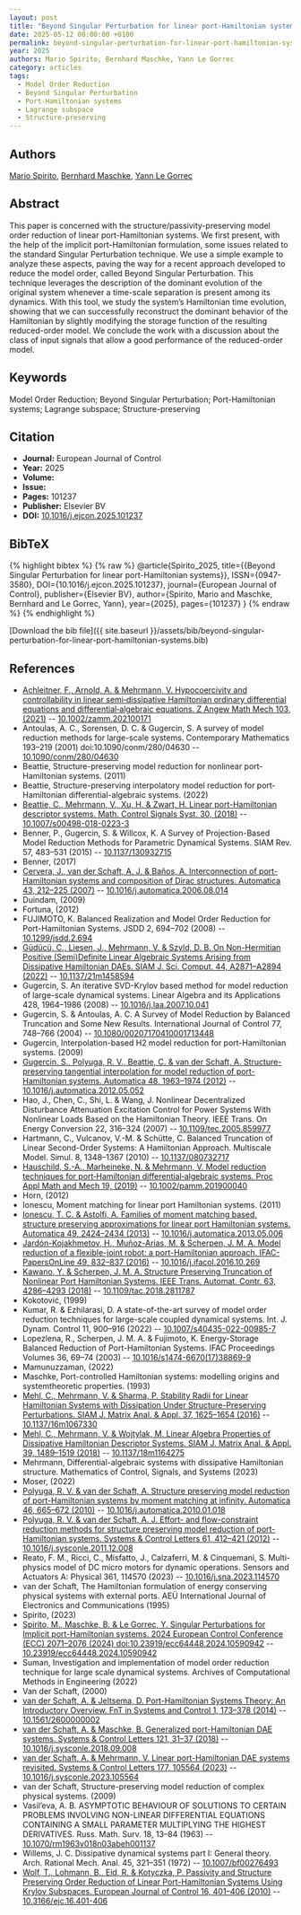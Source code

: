 ```yaml
---
layout: post
title: "Beyond Singular Perturbation for linear port-Hamiltonian systems"
date: 2025-05-12 00:00:00 +0100
permalink: beyond-singular-perturbation-for-linear-port-hamiltonian-systems
year: 2025
authors: Mario Spirito, Bernhard Maschke, Yann Le Gorrec
category: articles
tags:
  - Model Order Reduction
  - Beyond Singular Perturbation
  - Port-Hamiltonian systems
  - Lagrange subspace
  - Structure-preserving
---
```

 
## Authors
[Mario Spirito](authors/mario-spirito), [Bernhard Maschke](authors/bernhard-maschke), [Yann Le Gorrec](authors/yann-le-gorrec)
 
## Abstract
This paper is concerned with the structure/passivity-preserving model order reduction of linear port-Hamiltonian systems. We first present, with the help of the implicit port-Hamiltonian formulation, some issues related to the standard Singular Perturbation technique. We use a simple example to analyze these aspects, paving the way for a recent approach developed to reduce the model order, called Beyond Singular Perturbation. This technique leverages the description of the dominant evolution of the original system whenever a time-scale separation is present among its dynamics. With this tool, we study the system’s Hamiltonian time evolution, showing that we can successfully reconstruct the dominant behavior of the Hamiltonian by slightly modifying the storage function of the resulting reduced-order model. We conclude the work with a discussion about the class of input signals that allow a good performance of the reduced-order model.
 
## Keywords
Model Order Reduction; Beyond Singular Perturbation; Port-Hamiltonian systems; Lagrange subspace; Structure-preserving
 
## Citation
- **Journal:** European Journal of Control
- **Year:** 2025
- **Volume:** 
- **Issue:** 
- **Pages:** 101237
- **Publisher:** Elsevier BV
- **DOI:** [10.1016/j.ejcon.2025.101237](https://doi.org/10.1016/j.ejcon.2025.101237)
 
## BibTeX
{% highlight bibtex %}
{% raw %}
@article{Spirito_2025,
  title={{Beyond Singular Perturbation for linear port-Hamiltonian systems}},
  ISSN={0947-3580},
  DOI={10.1016/j.ejcon.2025.101237},
  journal={European Journal of Control},
  publisher={Elsevier BV},
  author={Spirito, Mario and Maschke, Bernhard and Le Gorrec, Yann},
  year={2025},
  pages={101237}
}
{% endraw %}
{% endhighlight %}
 
[Download the bib file]({{ site.baseurl }}/assets/bib/beyond-singular-perturbation-for-linear-port-hamiltonian-systems.bib)
 
## References
- [Achleitner, F., Arnold, A. & Mehrmann, V. Hypocoercivity and controllability in linear semi‐dissipative Hamiltonian ordinary differential equations and differential‐algebraic equations. Z Angew Math Mech 103, (2021)](hypocoercivity-and-controllability-in-linear-semi-dissipative-hamiltonian-ordinary-differential-equations-and-differential-algebraic-equations) -- [10.1002/zamm.202100171](https://doi.org/10.1002/zamm.202100171)
- Antoulas, A. C., Sorensen, D. C. & Gugercin, S. A survey of model reduction methods for large-scale systems. Contemporary Mathematics 193–219 (2001) doi:10.1090/conm/280/04630 -- [10.1090/conm/280/04630](https://doi.org/10.1090/conm/280/04630)
- Beattie, Structure-preserving model reduction for nonlinear port-Hamiltonian systems. (2011)
- Beattie, Structure-preserving interpolatory model reduction for port-Hamiltonian differential-algebraic systems. (2022)
- [Beattie, C., Mehrmann, V., Xu, H. & Zwart, H. Linear port-Hamiltonian descriptor systems. Math. Control Signals Syst. 30, (2018)](linear-port-hamiltonian-descriptor-systems) -- [10.1007/s00498-018-0223-3](https://doi.org/10.1007/s00498-018-0223-3)
- Benner, P., Gugercin, S. & Willcox, K. A Survey of Projection-Based Model Reduction Methods for Parametric Dynamical Systems. SIAM Rev. 57, 483–531 (2015) -- [10.1137/130932715](https://doi.org/10.1137/130932715)
- Benner, (2017)
- [Cervera, J., van der Schaft, A. J. & Baños, A. Interconnection of port-Hamiltonian systems and composition of Dirac structures. Automatica 43, 212–225 (2007)](interconnection-of-port-hamiltonian-systems-and-composition-of-dirac-structures) -- [10.1016/j.automatica.2006.08.014](https://doi.org/10.1016/j.automatica.2006.08.014)
- Duindam, (2009)
- Fortuna, (2012)
- FUJIMOTO, K. Balanced Realization and Model Order Reduction for Port-Hamiltonian Systems. JSDD 2, 694–702 (2008) -- [10.1299/jsdd.2.694](https://doi.org/10.1299/jsdd.2.694)
- [Güdücü, C., Liesen, J., Mehrmann, V. & Szyld, D. B. On Non-Hermitian Positive (Semi)Definite Linear Algebraic Systems Arising from Dissipative Hamiltonian DAEs. SIAM J. Sci. Comput. 44, A2871–A2894 (2022)](on-non-hermitian-positive-semi-definite-linear-algebraic-systems-arising-from-dissipative-hamiltonian-daes) -- [10.1137/21m1458594](https://doi.org/10.1137/21m1458594)
- Gugercin, S. An iterative SVD-Krylov based method for model reduction of large-scale dynamical systems. Linear Algebra and its Applications 428, 1964–1986 (2008) -- [10.1016/j.laa.2007.10.041](https://doi.org/10.1016/j.laa.2007.10.041)
- Gugercin, S. & Antoulas, A. C. A Survey of Model Reduction by Balanced Truncation and Some New Results. International Journal of Control 77, 748–766 (2004) -- [10.1080/00207170410001713448](https://doi.org/10.1080/00207170410001713448)
- Gugercin, Interpolation-based H2 model reduction for port-Hamiltonian systems. (2009)
- [Gugercin, S., Polyuga, R. V., Beattie, C. & van der Schaft, A. Structure-preserving tangential interpolation for model reduction of port-Hamiltonian systems. Automatica 48, 1963–1974 (2012)](structure-preserving-tangential-interpolation-for-model-reduction-of-port-hamiltonian-systems) -- [10.1016/j.automatica.2012.05.052](https://doi.org/10.1016/j.automatica.2012.05.052)
- Hao, J., Chen, C., Shi, L. & Wang, J. Nonlinear Decentralized Disturbance Attenuation Excitation Control for Power Systems With Nonlinear Loads Based on the Hamiltonian Theory. IEEE Trans. On Energy Conversion 22, 316–324 (2007) -- [10.1109/tec.2005.859977](https://doi.org/10.1109/tec.2005.859977)
- Hartmann, C., Vulcanov, V.-M. & Schütte, C. Balanced Truncation of Linear Second-Order Systems: A Hamiltonian Approach. Multiscale Model. Simul. 8, 1348–1367 (2010) -- [10.1137/080732717](https://doi.org/10.1137/080732717)
- [Hauschild, S.-A., Marheineke, N. & Mehrmann, V. Model reduction techniques for port‐Hamiltonian differential‐algebraic systems. Proc Appl Math and Mech 19, (2019)](model-reduction-techniques-for-port-hamiltonian-differential-algebraic-systems) -- [10.1002/pamm.201900040](https://doi.org/10.1002/pamm.201900040)
- Horn, (2012)
- Ionescu, Moment matching for linear port Hamiltonian systems. (2011)
- [Ionescu, T. C. & Astolfi, A. Families of moment matching based, structure preserving approximations for linear port Hamiltonian systems. Automatica 49, 2424–2434 (2013)](families-of-moment-matching-based-structure-preserving-approximations-for-linear-port-hamiltonian-systems) -- [10.1016/j.automatica.2013.05.006](https://doi.org/10.1016/j.automatica.2013.05.006)
- [Jardón-Kojakhmetov, H., Muñoz-Arias, M. & Scherpen, J. M. A. Model reduction of a flexible-joint robot: a port-Hamiltonian approach. IFAC-PapersOnLine 49, 832–837 (2016)](model-reduction-of-a-flexible-joint-robot-a-port-hamiltonian-approach) -- [10.1016/j.ifacol.2016.10.269](https://doi.org/10.1016/j.ifacol.2016.10.269)
- [Kawano, Y. & Scherpen, J. M. A. Structure Preserving Truncation of Nonlinear Port Hamiltonian Systems. IEEE Trans. Automat. Contr. 63, 4286–4293 (2018)](structure-preserving-truncation-of-nonlinear-port-hamiltonian-systems) -- [10.1109/tac.2018.2811787](https://doi.org/10.1109/tac.2018.2811787)
- Kokotović, (1999)
- Kumar, R. & Ezhilarasi, D. A state-of-the-art survey of model order reduction techniques for large-scale coupled dynamical systems. Int. J. Dynam. Control 11, 900–916 (2022) -- [10.1007/s40435-022-00985-7](https://doi.org/10.1007/s40435-022-00985-7)
- Lopezlena, R., Scherpen, J. M. A. & Fujimoto, K. Energy-Storage Balanced Reduction of Port-Hamiltonian Systems. IFAC Proceedings Volumes 36, 69–74 (2003) -- [10.1016/s1474-6670(17)38869-9](https://doi.org/10.1016/s1474-6670(17)38869-9)
- Mamunuzzaman, (2022)
- Maschke, Port-controlled Hamiltonian systems: modelling origins and systemtheoretic properties. (1993)
- [Mehl, C., Mehrmann, V. & Sharma, P. Stability Radii for Linear Hamiltonian Systems with Dissipation Under Structure-Preserving Perturbations. SIAM J. Matrix Anal. &amp; Appl. 37, 1625–1654 (2016)](stability-radii-for-linear-hamiltonian-systems-with-dissipation-under-structure-preserving-perturbations) -- [10.1137/16m1067330](https://doi.org/10.1137/16m1067330)
- [Mehl, C., Mehrmann, V. & Wojtylak, M. Linear Algebra Properties of Dissipative Hamiltonian Descriptor Systems. SIAM J. Matrix Anal. &amp; Appl. 39, 1489–1519 (2018)](linear-algebra-properties-of-dissipative-hamiltonian-descriptor-systems) -- [10.1137/18m1164275](https://doi.org/10.1137/18m1164275)
- Mehrmann, Differential-algebraic systems with dissipative Hamiltonian structure. Mathematics of Control, Signals, and Systems (2023)
- Moser, (2022)
- [Polyuga, R. V. & van der Schaft, A. Structure preserving model reduction of port-Hamiltonian systems by moment matching at infinity. Automatica 46, 665–672 (2010)](structure-preserving-model-reduction-of-port-hamiltonian-systems-by-moment-matching-at-infinity) -- [10.1016/j.automatica.2010.01.018](https://doi.org/10.1016/j.automatica.2010.01.018)
- [Polyuga, R. V. & van der Schaft, A. J. Effort- and flow-constraint reduction methods for structure preserving model reduction of port-Hamiltonian systems. Systems &amp; Control Letters 61, 412–421 (2012)](effort-and-flow-constraint-reduction-methods-for-structure-preserving-model-reduction-of-port-hamiltonian-systems) -- [10.1016/j.sysconle.2011.12.008](https://doi.org/10.1016/j.sysconle.2011.12.008)
- Reato, F. M., Ricci, C., Misfatto, J., Calzaferri, M. & Cinquemani, S. Multi-physics model of DC micro motors for dynamic operations. Sensors and Actuators A: Physical 361, 114570 (2023) -- [10.1016/j.sna.2023.114570](https://doi.org/10.1016/j.sna.2023.114570)
- van der Schaft, The Hamiltonian formulation of energy conserving physical systems with external ports. AEÜ International Journal of Electronics and Communications (1995)
- Spirito, (2023)
- [Spirito, M., Maschke, B. & Le Gorrec, Y. Singular Perturbations for Implicit port-Hamiltonian systems. 2024 European Control Conference (ECC) 2071–2076 (2024) doi:10.23919/ecc64448.2024.10590942](singular-perturbations-for-implicit-port-hamiltonian-systems) -- [10.23919/ecc64448.2024.10590942](https://doi.org/10.23919/ecc64448.2024.10590942)
- Suman, Investigation and implementation of model order reduction technique for large scale dynamical systems. Archives of Computational Methods in Engineering (2022)
- Van der Schaft, (2000)
- [van der Schaft, A. & Jeltsema, D. Port-Hamiltonian Systems Theory: An Introductory Overview. FnT in Systems and Control 1, 173–378 (2014)](port-hamiltonian-systems-theory-an-introductory-overview) -- [10.1561/2600000002](https://doi.org/10.1561/2600000002)
- [van der Schaft, A. & Maschke, B. Generalized port-Hamiltonian DAE systems. Systems &amp; Control Letters 121, 31–37 (2018)](generalized-port-hamiltonian-dae-systems) -- [10.1016/j.sysconle.2018.09.008](https://doi.org/10.1016/j.sysconle.2018.09.008)
- [van der Schaft, A. & Mehrmann, V. Linear port-Hamiltonian DAE systems revisited. Systems &amp; Control Letters 177, 105564 (2023)](linear-port-hamiltonian-dae-systems-revisited) -- [10.1016/j.sysconle.2023.105564](https://doi.org/10.1016/j.sysconle.2023.105564)
- van der Schaft, Structure-preserving model reduction of complex physical systems. (2009)
- Vasil’eva, A. B. ASYMPTOTIC BEHAVIOUR OF SOLUTIONS TO CERTAIN PROBLEMS INVOLVING NON-LINEAR DIFFERENTIAL EQUATIONS CONTAINING A SMALL PARAMETER MULTIPLYING THE HIGHEST DERIVATIVES. Russ. Math. Surv. 18, 13–84 (1963) -- [10.1070/rm1963v018n03abeh001137](https://doi.org/10.1070/rm1963v018n03abeh001137)
- Willems, J. C. Dissipative dynamical systems part I: General theory. Arch. Rational Mech. Anal. 45, 321–351 (1972) -- [10.1007/bf00276493](https://doi.org/10.1007/bf00276493)
- [Wolf, T., Lohmann, B., Eid, R. & Kotyczka, P. Passivity and Structure Preserving Order Reduction of Linear Port-Hamiltonian Systems Using Krylov Subspaces. European Journal of Control 16, 401–406 (2010)](passivity-and-structure-preserving-order-reduction-of-linear-port-hamiltonian-systems-using-krylov-subspaces) -- [10.3166/ejc.16.401-406](https://doi.org/10.3166/ejc.16.401-406)

